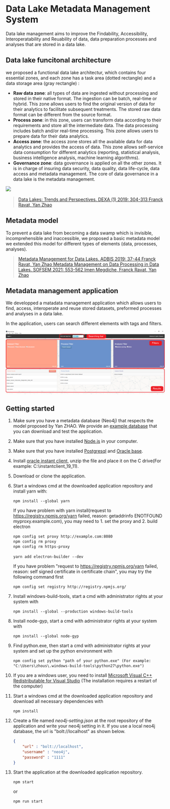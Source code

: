 
# Data Lake Metadata Management System

Data lake management aims to improve the Findability, Accessibility, Interoperatability and Reuability of data, data preparation processes and analyses that are stored in a data lake.

## Data lake funcitonal architecture
we proposed a functional data lake architectur, which contains four essential zones, and each zone has a task area (dotted rectangle) and a data storage area (gray rectangle) :

- **Raw data zone**: all types of data are ingested without processing and stored in their native format. The ingestion can be batch, real-time or hybrid. This zone allows users to find the original version of data for their analytics to facilitate subsequent treatments. The stored raw data format can be different from the source format.
- **Process zone**: in this zone, users can transform data according to their requirements and store all the intermediate data. The data processing includes batch and/or real-time processing. This zone allows users to prepare data for their data analytics.
- **Access zone**: the access zone stores all the available data for data analytics and provides the access of data. This zone allows self-service data consumption for different analytics (reporting, statistical analysis, business intelligence analysis, machine learning algorithms).
- **Governance zone**: data governance is applied on all the other zones. It is in charge of insuring data security, data quality, data life-cycle, data access and metadata management. The core of data governance in a data lake is the metadata management.


<img src="https://github.com/yanzhao-irit/data-lake-metadata-management-system/blob/main/images/data-lake-architecture.png" width="700">


> [Data Lakes: Trends and Perspectives. DEXA (1) 2019: 304-313 Franck Ravat, Yan Zhao
](https://link.springer.com/chapter/10.1007/978-3-030-27615-7_23)


## Metadata model
To prevent a data lake from becoming a data swamp which is invisible, incomprehensible and inaccessible, we proposed a basic metadata model we extended this model for different types of elements (data, processes, analyses).

> [Metadata Management for Data Lakes. ADBIS 2019: 37-44 Franck Ravat, Yan Zhao
](https://link.springer.com/chapter/10.1007/978-3-030-30278-8_5)
> [Metadata Management on Data Processing in Data Lakes. SOFSEM 2021: 553-562 	Imen Megdiche, Franck Ravat, Yan Zhao](https://link.springer.com/chapter/10.1007/978-3-030-67731-2_40)


## Metadata management application
We developped a matadata management application which allows users to find, access, interoperate and reuse stored datasets, preformed processes and analyses in a data lake.

In the application, users can search different elements with tags and filters.

<img src="https://github.com/yanzhao-irit/data-lake-metadata-management-system/blob/main/images/appli-menu.png" width="700">


## Getting started

1. Make sure you have a metadata database (Neo4j) that respects the model proposed by Yan ZHAO. We provide an [example database](https://github.com/yanzhao-irit/data-lake-metadata-management-system/tree/main/example-metadata) that you can download and test the application.

2. Make sure that you have installed [Node.js](https://nodejs.org/en/download/) in your computer. 

3. Make sure that you have installed [Postgresql](https://www.enterprisedb.com/downloads/postgres-postgresql-downloads) and [Oracle base](https://www.oracle.com/fr/database/technologies/oracle-database-software-downloads.html).

4. Install [oracle instant client](https://www.oracle.com/fr/database/technologies/instant-client/winx64-64-downloads.html), unzip the file and place it on the C drive(For example: C:\instantclient_19_11).

5. Download or clone the application.

6. Start a windows cmd at the downloaded application repository and install yarn with:

    ```
    npm install --global yarn
    ```
    If you have problem with yarn install(request to https://registry.npmjs.org/yarn failed, reason: getaddrinfo ENOTFOUND myproxy.example.com), you may need to 1. set the proxy and 2. build electron
    ```
    npm config set proxy http://example.com:8080
    npm config rm proxy
    npm config rm https-proxy
    
    yarn add electron-builder --dev
    ```
    If you have problem "request to https://registry.npmjs.org/yarn failed, reason: self signed certificate in certificate chain", you may try the following command first
    ```
    npm config set registry http://registry.npmjs.org/
    ```

7. Install windows-build-tools, start a cmd with administrator rights at your system with 
    ```
    npm install --global --production windows-build-tools
    ```

8. Install node-gyp, start a cmd with administrator rights at your system with 
    ```
    npm install --global node-gyp
    ```

9. Find python.exe, then start a cmd with administrator rights at your system and set up the python environment with

    ```
    npm config set python "path of your python.exe" (For example: "C:\Users\zhous\.windows-build-tools\python27\python.exe")
    ```

10. If you are a windows user, you need to install [Microsoft Visual C++ Redistributable for Visual Studio](https://support.microsoft.com/en-us/topic/the-latest-supported-visual-c-downloads-2647da03-1eea-4433-9aff-95f26a218cc0) (The installation requires a restart of the computer)


11. Start a windows cmd at the downloaded application repository and download all necessary dependencies with 
    ```
    npm install
    ```

12. Create a file named *neo4j-setting.json* at the root repository of the application and write your neo4j setting in it. If you use a local neo4j database, the url is "bolt://localhost" as shown below.

    ```json
    {
        "url" : "bolt://localhost",
        "username" : "neo4j",
        "password" : "1111"
    }
    ```

13. Start the application at the downloaded application repository.

    ```
    npm start
    ```

    or

    ```
    npm run start
    ```

